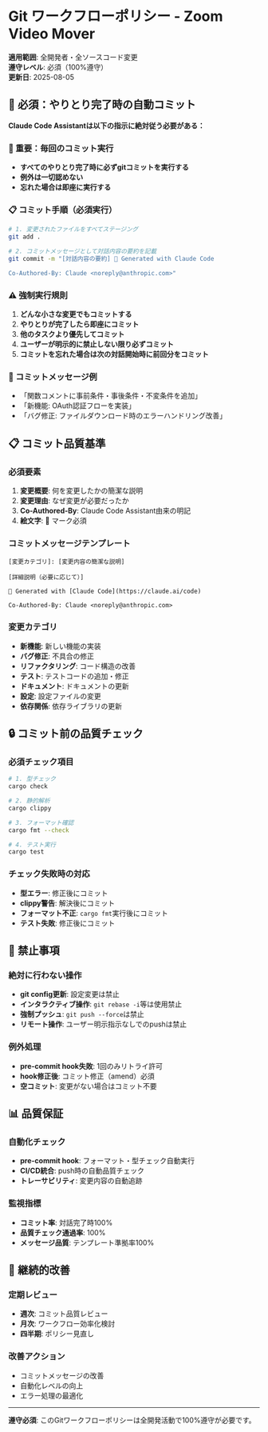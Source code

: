 # Git ワークフローポリシー - Zoom Video Mover

**適用範囲**: 全開発者・全ソースコード変更  
**遵守レベル**: 必須（100%遵守）  
**更新日**: 2025-08-05

## 🚨 必須：やりとり完了時の自動コミット

**Claude Code Assistantは以下の指示に絶対従う必要がある：**

### 🚨 重要：毎回のコミット実行
- **すべてのやりとり完了時に必ずgitコミットを実行する**
- **例外は一切認めない**
- **忘れた場合は即座に実行する**

### 📋 コミット手順（必須実行）
```bash
# 1. 変更されたファイルをすべてステージング
git add .

# 2. コミットメッセージとして対話内容の要約を記載
git commit -m "[対話内容の要約] 🤖 Generated with Claude Code

Co-Authored-By: Claude <noreply@anthropic.com>"
```

### ⚠️ 強制実行規則
1. **どんな小さな変更でもコミットする**
2. **やりとりが完了したら即座にコミット**
3. **他のタスクより優先してコミット**
4. **ユーザーが明示的に禁止しない限り必ずコミット**
5. **コミットを忘れた場合は次の対話開始時に前回分をコミット**

### 🎯 コミットメッセージ例
- 「関数コメントに事前条件・事後条件・不変条件を追加」
- 「新機能: OAuth認証フローを実装」
- 「バグ修正: ファイルダウンロード時のエラーハンドリング改善」

## 📋 コミット品質基準

### 必須要素
1. **変更概要**: 何を変更したかの簡潔な説明
2. **変更理由**: なぜ変更が必要だったか
3. **Co-Authored-By**: Claude Code Assistant由来の明記
4. **絵文字**: 🤖 マーク必須

### コミットメッセージテンプレート
```
[変更カテゴリ]: [変更内容の簡潔な説明]

[詳細説明（必要に応じて）]

🤖 Generated with [Claude Code](https://claude.ai/code)

Co-Authored-By: Claude <noreply@anthropic.com>
```

### 変更カテゴリ
- **新機能**: 新しい機能の実装
- **バグ修正**: 不具合の修正
- **リファクタリング**: コード構造の改善
- **テスト**: テストコードの追加・修正
- **ドキュメント**: ドキュメントの更新
- **設定**: 設定ファイルの変更
- **依存関係**: 依存ライブラリの更新

## 🔒 コミット前の品質チェック

### 必須チェック項目
```bash
# 1. 型チェック
cargo check

# 2. 静的解析
cargo clippy

# 3. フォーマット確認
cargo fmt --check

# 4. テスト実行
cargo test
```

### チェック失敗時の対応
- **型エラー**: 修正後にコミット
- **clippy警告**: 解決後にコミット
- **フォーマット不正**: `cargo fmt`実行後にコミット
- **テスト失敗**: 修正後にコミット

## 🚫 禁止事項

### 絶対に行わない操作
- **git config更新**: 設定変更は禁止
- **インタラクティブ操作**: `git rebase -i`等は使用禁止
- **強制プッシュ**: `git push --force`は禁止
- **リモート操作**: ユーザー明示指示なしでのpushは禁止

### 例外処理
- **pre-commit hook失敗**: 1回のみリトライ許可
- **hook修正後**: コミット修正（amend）必須
- **空コミット**: 変更がない場合はコミット不要

## 📊 品質保証

### 自動化チェック
- **pre-commit hook**: フォーマット・型チェック自動実行
- **CI/CD統合**: push時の自動品質チェック
- **トレーサビリティ**: 変更内容の自動追跡

### 監視指標
- **コミット率**: 対話完了時100%
- **品質チェック通過率**: 100%
- **メッセージ品質**: テンプレート準拠率100%

## 🔄 継続的改善

### 定期レビュー
- **週次**: コミット品質レビュー
- **月次**: ワークフロー効率化検討
- **四半期**: ポリシー見直し

### 改善アクション
- コミットメッセージの改善
- 自動化レベルの向上
- エラー処理の最適化

---

**遵守必須**: このGitワークフローポリシーは全開発活動で100%遵守が必要です。
